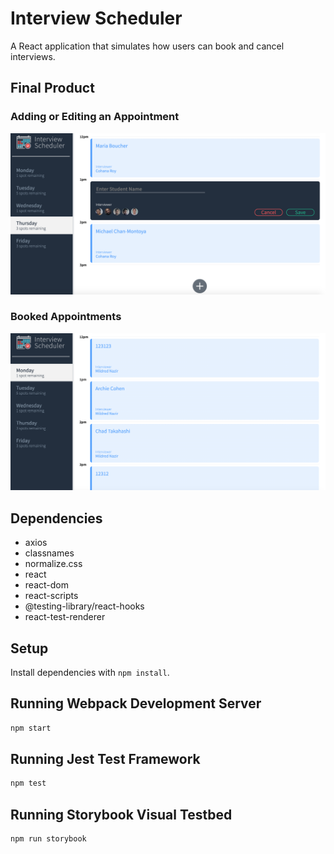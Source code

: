 # Interview Scheduler

A React application that simulates how users can book and cancel interviews.

## Final Product

### Adding or Editing an Appointment
!["Adding or Editing an Appointment"](https://github.com/GSDhaliwal/scheduler/blob/master/docs/addingAppointment.png?raw=true)


### Booked Appointments
!["Booked Appointments"](https://github.com/GSDhaliwal/scheduler/blob/master/docs/bookedAppointments.png?raw=true)




## Dependencies

- axios
- classnames
- normalize.css
- react
- react-dom
- react-scripts
- @testing-library/react-hooks
- react-test-renderer

## Setup

Install dependencies with `npm install`.

## Running Webpack Development Server

```sh
npm start
```

## Running Jest Test Framework

```sh
npm test
```

## Running Storybook Visual Testbed

```sh
npm run storybook
```

